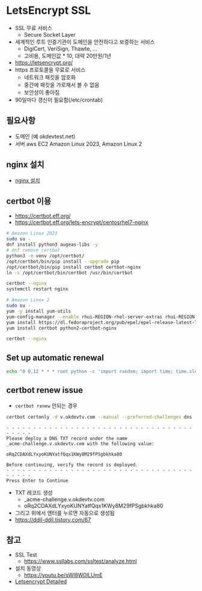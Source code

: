 # LetsEncrypt SSL
- SSL 무료 서비스
  * Secure Socket Layer
- 세계적인 루트 인증기관이 도메인을 안전하다고 보증하는 서비스
  * DigiCert, VeriSign, Thawte, ...
  * 고비용, 도메인값 * 10, 대략 20만원/1년
- https://letsencrypt.org/
- https 프로토콜을 무료로 서비스
  * 네트워크 패킷을 암호화
  * 중간에 패킷을 가로채서 볼 수 없음
  * 보안성이 좋아짐
- 90일마다 갱신이 필요함(/etc/crontab)

## 필요사항
- 도메인 (예 okdevtest.net)
- 서버 aws EC2 Amazon Linux 2023, Amazon Linux 2

## nginx 설치
- [nginx 설치](/mib/nginx)

## certbot 이용
- https://certbot.eff.org/
- https://certbot.eff.org/lets-encrypt/centosrhel7-nginx

```sh
# Amazon Linux 2023
sudo su -
dnf install python3 augeas-libs -y
# dnf remove certbot
python3 -m venv /opt/certbot/
/opt/certbot/bin/pip install --upgrade pip
/opt/certbot/bin/pip install certbot certbot-nginx
ln -s /opt/certbot/bin/certbot /usr/bin/certbot

certbot --nginx
systemctl restart nginx
```

```sh
# Amazon Linux 2
sudo su -
yum -y install yum-utils
yum-config-manager --enable rhui-REGION-rhel-server-extras rhui-REGION-rhel-server-optional
yum install https://dl.fedoraproject.org/pub/epel/epel-release-latest-7.noarch.rpm
yum install certbot python2-certbot-nginx

certbot --nginx
```

## Set up automatic renewal
```sh
echo "0 0,12 * * * root python -c 'import random; import time; time.sleep(random.random() * 3600)' && certbot renew" | sudo tee -a /etc/crontab > /dev/null
```

## certbot renew issue
- `certbot renew` 안되는 경우

```sh
certbot certonly -d v.okdevtv.com --manual --preferred-challenges dns
```

```
- - - - - - - - - - - - - - - - - - - - - - - - - - - - - - - - - - - - - - - -
Please deploy a DNS TXT record under the name
_acme-challenge.v.okdevtv.com with the following value:

oRq2CDAXdLYxyoKUNYatfQqx1KWy8M29fPSgbkhka80

Before continuing, verify the record is deployed.
- - - - - - - - - - - - - - - - - - - - - - - - - - - - - - - - - - - - - - - -
Press Enter to Continue
```

- TXT 레코드 생성
  * _acme-challenge.v.okdevtv.com
  * oRq2CDAXdLYxyoKUNYatfQqx1KWy8M29fPSgbkhka80
- 그리고 위에서 엔터를 누르면 자동으로 생성됨
- https://ddil-ddil.tistory.com/67

## 참고
- SSL Test
  * https://www.ssllabs.com/ssltest/analyze.html
- 설치 동영상
  * https://youtu.be/sWl8W0ILUmE
- [Letsencrypt Detailed](/mib/letsencrypt/letsencrypt-detailed)

